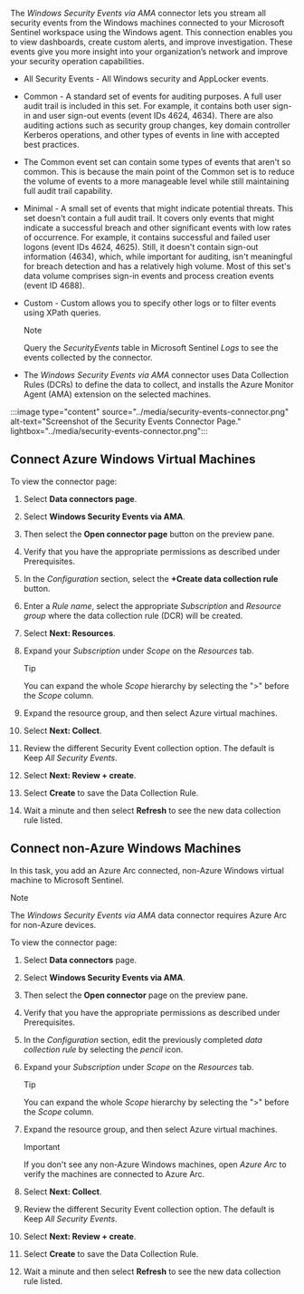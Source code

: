 The *Windows Security Events via AMA* connector lets you stream all security events from the Windows machines connected to your Microsoft Sentinel workspace using the Windows agent. This connection enables you to view dashboards, create custom alerts, and improve investigation. These events give you more insight into your organization’s network and improve your security operation capabilities.

- All Security Events - All Windows security and AppLocker events.

- Common - A standard set of events for auditing purposes. A full user audit trail is included in this set. For example, it contains both user sign-in and user sign-out events (event IDs 4624, 4634). There are also auditing actions such as security group changes, key domain controller Kerberos operations, and other types of events in line with accepted best practices.

- The Common event set can contain some types of events that aren't so common. This is because the main point of the Common set is to reduce the volume of events to a more manageable level while still maintaining full audit trail capability.

- Minimal - A small set of events that might indicate potential threats. This set doesn't contain a full audit trail. It covers only events that might indicate a successful breach and other significant events with low rates of occurrence. For example, it contains successful and failed user logons (event IDs 4624, 4625). Still, it doesn't contain sign-out information (4634), which, while important for auditing, isn't meaningful for breach detection and has a relatively high volume. Most of this set's data volume comprises sign-in events and process creation events (event ID 4688).

- Custom - Custom allows you to specify other logs or to filter events using XPath queries.

    > [!NOTE]
    > Query the *SecurityEvents* table in Microsoft Sentinel *Logs* to see the events collected by the connector.

- The *Windows Security Events via AMA* connector uses Data Collection Rules (DCRs) to define the data to collect, and installs the Azure Monitor Agent (AMA) extension on the selected machines.

:::image type="content" source="../media/security-events-connector.png" alt-text="Screenshot of the Security Events Connector Page." lightbox="../media/security-events-connector.png":::

## Connect Azure Windows Virtual Machines

To view the connector page:

1. Select **Data connectors page**.

1. Select **Windows Security Events via AMA**.

1. Then select the **Open connector page** button on the preview pane.

1. Verify that you have the appropriate permissions as described under Prerequisites.

1. In the *Configuration* section, select the **+Create data collection rule** button.

1. Enter a *Rule name*, select the appropriate *Subscription* and *Resource group* where the data collection rule (DCR) will be created.

1. Select **Next: Resources**.

1. Expand your *Subscription* under *Scope* on the *Resources* tab.

    > [!TIP]
    > You can expand the whole *Scope* hierarchy by selecting the ">" before the *Scope* column.

1. Expand the resource group, and then select Azure virtual machines.

1. Select **Next: Collect**.

1. Review the different Security Event collection option. The default is Keep *All Security Events*.

1. Select **Next: Review + create**.

1. Select **Create** to save the Data Collection Rule.

1. Wait a minute and then select **Refresh** to see the new data collection rule listed.

## Connect non-Azure Windows Machines

In this task, you add an Azure Arc connected, non-Azure Windows virtual machine to Microsoft Sentinel.  

   > [!NOTE]
   > The *Windows Security Events via AMA* data connector requires Azure Arc for non-Azure devices.

To view the connector page:

1. Select **Data connectors** page.

1. Select **Windows Security Events via AMA**.

1. Then select the **Open connector** page on the preview pane.

1. Verify that you have the appropriate permissions as described under Prerequisites.

1. In the *Configuration* section, edit the previously completed *data collection rule* by selecting the *pencil* icon.

1. Expand your *Subscription* under *Scope* on the *Resources* tab.

    > [!TIP]
    > You can expand the whole *Scope* hierarchy by selecting the ">" before the *Scope* column.

1. Expand the resource group, and then select Azure virtual machines.

    > [!IMPORTANT]
    > If you don't see any non-Azure Windows machines, open *Azure Arc* to verify the machines are connected to Azure Arc.

1. Select **Next: Collect**.

1. Review the different Security Event collection option. The default is Keep *All Security Events*.

1. Select **Next: Review + create**.

1. Select **Create** to save the Data Collection Rule.

1. Wait a minute and then select **Refresh** to see the new data collection rule listed.
